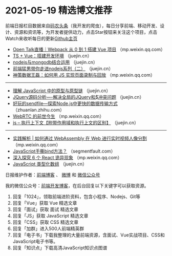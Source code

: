 # 2021-05-19 精选博文推荐

前端日报栏目数据来自[码农头条](http://hao.caibaojian.com.cn/)（我开发的爬虫），每日分享前端、移动开发、设计、资源和资讯等，为开发者提供动力，点击Star按钮来关注这个项目，点击Watch来收听每日的更新[Github主页](https://github.com/kujian/frontendDaily)
* [Open Talk直播｜Webpack 从 0 到 1 搭建 Vue 项目](https://mp.weixin.qq.com/s?__biz=MjM5ODc5ODgyMw==&mid=2653585367&idx=1&sn=fc601909b40fd592bb06c504f0daf56e) （mp.weixin.qq.com）
* [TS + Vue：搭建开发环境](https://juejin.cn/post/6963556889507004452) （juejin.cn）
* [nodejs与mongodb结合运用](https://juejin.cn/post/6963556274482970661) （juejin.cn）
* [前端猛男带你走进nodejs系列（二）](https://juejin.cn/post/6963554360051630117) （juejin.cn）
* [神策数据王磊：如何用 JS 实现页面录制与回放](https://mp.weixin.qq.com/s?__biz=MzI5MjM3OTA0MA==&mid=2247506423&idx=1&sn=751b2df3ff796cddbee2e1ca2685ee6a) （mp.weixin.qq.com）

***
* [理解 JavaScript 中的原型与原型链](https://juejin.cn/post/6963493064740454414) （juejin.cn）
* [JQuery源码分析&#8212;-解决全局的JQuery和$冲突问题](https://juejin.cn/post/6963461577433579557) （juejin.cn）
* [好玩的sendfile&#8212;探索Node.js中更快的数据传输方式](https://zhuanlan.zhihu.com/p/373417235) （zhuanlan.zhihu.com）
* [WebRTC 的前世今生](https://mp.weixin.qq.com/s/1Icvl86owE-gQ6bR5deRBQ) （mp.weixin.qq.com）
* [js &#8211; 执行上下文【附带作用域和执行上文的区别】](https://juejin.cn/post/6963603066507493412) （juejin.cn）

***
* [实践解析 | 如何通过 WebAssembly 在 Web 进行实时视频人像分割](https://mp.weixin.qq.com/s/f7qLBgbX88u5gvxjAxgrhw) （mp.weixin.qq.com）
* [JavaScript手撕bind方法？](https://segmentfault.com/a/1190000040022865) （segmentfault.com）
* [深入探究 6 个 React 诡异现象](https://mp.weixin.qq.com/s/1L1TtnuSV_wfhz4KjjV1cA) （mp.weixin.qq.com）
* [JavaScript 类型化数组](https://juejin.cn/post/6963589759310495774) （juejin.cn）

日报维护作者：[前端博客](http://caibaojian.com.cn/) 、 [微博](http://weibo.com/kujian) 和 [微信公众号](https://open.weixin.qq.com/qr/code?username=caibaojian_com)

我的微信公众号：[前端开发博客](https://open.weixin.qq.com/qr/code?username=caibaojian_com)，在后台回复以下关键字可以获取资源。

1. 回复「1024」，领取前端进阶资料，包含小程序、Nodejs、Git等
2. 回复「Vue」获取 Vue 精选文章
3. 回复「面试」获取 面试 精选文章
4. 回复「JS」获取 JavaScript 精选文章
5. 回复「CSS」获取 CSS 精选文章
6. 回复「加群」进入500人前端精英群
7. 回复「电子书」下载我整理的大量前端资源，含面试、Vue实战项目、CSS和JavaScript电子书等。
8. 回复「知识点」下载高清JavaScript知识点图谱